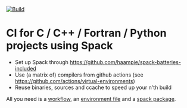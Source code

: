 [![Build](https://github.com/haampie-spack/ci-example-2/actions/workflows/ci.yaml/badge.svg)](https://github.com/haampie-spack/ci-example-2/actions/workflows/ci.yaml)

# CI for C / C++ / Fortran / Python projects using Spack

- Set up Spack through https://github.com/haampie/spack-batteries-included
- Use (a matrix of) compilers from github actions (see https://github.com/actions/virtual-environments)
- Reuse binaries, sources and ccache to speed up your n'th build

All you need is a [workflow](.github/workflows/ci.yaml), an [environment file](tools/environments/ci/spack.yaml) and a [spack package](tools/spack/packages/mypkg/package.py).
